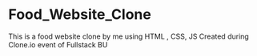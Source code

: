 # Food_Website_Clone
This is a food website clone by me using HTML , CSS, JS
Created during Clone.io event of Fullstack BU
